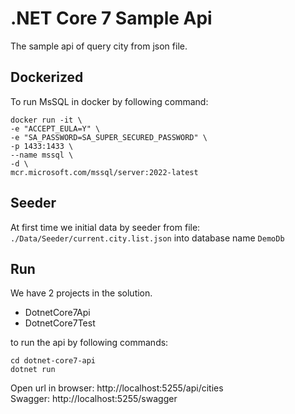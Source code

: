 # .NET Core 7 Sample Api
The sample api of query city from json file.

## Dockerized
To run MsSQL in docker by following command:
```shell
docker run -it \
-e "ACCEPT_EULA=Y" \
-e "SA_PASSWORD=SA_SUPER_SECURED_PASSWORD" \
-p 1433:1433 \
--name mssql \
-d \
mcr.microsoft.com/mssql/server:2022-latest

```

## Seeder
At first time we initial data by seeder from file: `./Data/Seeder/current.city.list.json` into database name `DemoDb`

## Run
We have 2 projects in the solution.
- DotnetCore7Api
- DotnetCore7Test

to run the api by following commands:

```shell
cd dotnet-core7-api
dotnet run
```

Open url in browser: http://localhost:5255/api/cities  
Swagger: http://localhost:5255/swagger
